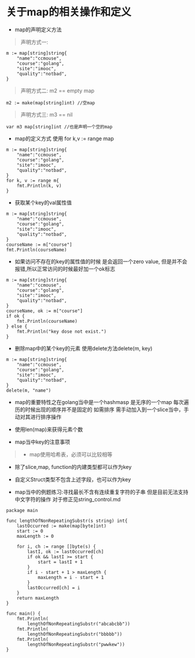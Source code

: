 # 关于map的相关操作和定义
* map的声明定义方法

> 声明方式一:
```golang
m := map[string]string{
	"name":"ccmouse",
	"course":"golang",
	"site":"imooc",
	"quality":"notbad",
}
```

> 声明方式二: m2 == empty map
```goalng
m2 := make(map[string]int) //空map 
```

> 声明方式三: m3 == nil
```golang
var m3 map[string]int //也是声明一个空的map 
```

* map的定义方式 使用 for k,v := range map
```golang
m := map[string]string{
	"name":"ccmouse",
	"course":"golang",
	"site":"imooc",
	"quality":"notbad",
}
for k, v := range m{
	fmt.Println(k, v)
}
```

* 获取某个key的val属性值
```golang
m := map[string]string{
	"name":"ccmouse",
	"course":"golang",
	"site":"imooc",
	"quality":"notbad",
}
courseName := m["course"]
fmt.Println(courseName)
```

* 如果访问不存在的key的属性值的时候 是会返回一个zero value, 但是并不会报错,所以正常访问的时候最好加一个ok标志
```golang
m := map[string]string{
	"name":"ccmouse",
	"course":"golang",
	"site":"imooc",
	"quality":"notbad",
}
courseName, ok := m["course"]
if ok {
	fmt.Println(courseName)
} else {
	fmt.Println("key dose not exist.")
}
```

* 删除map中的某个key的元素 使用delete方法delete(m, key)
```golang
m := map[string]string{
	"name":"ccmouse",
	"course":"golang",
	"site":"imooc",
	"quality":"notbad",
}
delete(m, "name")
```

* map的重要特性之在golang当中是一个hashmasp 是无序的一个map 每次遍历的时候出现的顺序并不是固定的 如需排序 需手动加入到一个slice当中，手动对其进行排序操作

* 使用len(map)来获得元素个数

* map当中key的注意事项
> * map使用哈希表，必须可以比较相等
  * 除了slice,map, function的内建类型都可以作为key
  * 自定义Struct类型不包含上述字段，也可以作为key



* map当中的例题练习:寻找最长不含有连续重复字符的子串 但是目前无法支持中文字符的操作 对于修正见string_control.md
```golang
package main

func lengthOfNonRepeatingSubstr(s string) int{
	lastOccurred := make(map[byte]int)
	start := 0
	maxLength := 0

	for i, ch := range []byte(s) {
		lastI, ok := lastOccurred[ch]
		if ok && lastI >= start {
			start = lastI + 1
		}
		if i - start + 1 > maxLength {
			maxLength = i - start + 1
		}
		lastOccurred[ch] = i
	}
	return maxLength
}

func main() {
	fmt.Println(
		lengthOfNonRepeatingSubstr("abcabcbb"))
	fmt.Println(
		lengthOfNonRepeatingSubstr("bbbbb"))
	fmt.Println(
		lengthOfNonRepeatingSubstr("pwwkew"))
}
```

